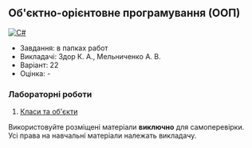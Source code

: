 ## Об'єктно-орієнтовне програмування (ООП)

[![C#](https://img.shields.io/badge/c%23-purple?style=for-the-badge&logo=csharp&logoColor=white)](#)

- Завдання: в папках работ
- Викладачі: Здор К. А., Мельниченко А. В.
- Варіант: 22
- Оцінка: -

### Лабораторні роботи
 1. [Класи та об'єкти](https://github.com/xairaven/KPI-Labs/tree/main/3rdSemester/OOP/Lab1)<br>

Використовуйте розміщені матеріали **виключно** для самоперевірки.<br>
Усі права на навчальні матеріали належать викладачу.
